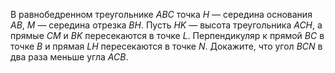 В равнобедренном треугольнике $ABC$ точка $H$ — середина основания $AB$, $M$ — середина отрезка $BH$. Пусть $HK$ — высота треугольника $ACH$, а прямые $CM$ и $BK$ пересекаются в точке $L$. Перпендикуляр к прямой $BC$ в точке $B$ и прямая $LH$ пересекаются в точке $N$. Докажите, что угол $BCN$ в два раза меньше угла $ACB.$